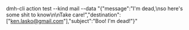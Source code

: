 dmh-cli action test --kind mail --data "{\"message\":\"I'm dead,\nso here's some shit to know\n\nTake care!\",\"destination\":[\"ken.lasko@gmail.com\"],\"subject\":\"Boo! I'm dead!\"}"